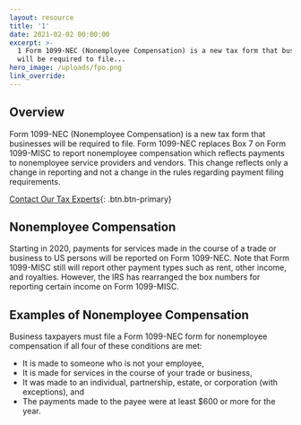 ```yaml
---
layout: resource
title: '1'
date: 2021-02-02 00:00:00
excerpt: >-
  1 Form 1099-NEC (Nonemployee Compensation) is a new tax form that businesses
  will be required to file...
hero_image: /uploads/fpo.png
link_override:
---
```


## Overview

Form 1099-NEC (Nonemployee Compensation) is a new tax form that businesses will be required to file. Form 1099-NEC replaces Box 7 on Form 1099-MISC to report nonemployee compensation which reflects payments to nonemployee service providers and vendors. This change reflects only a change in reporting and not a change in the rules regarding payment filing requirements.

[Contact Our Tax Experts](){: .btn.btn-primary}

## Nonemployee Compensation

Starting in 2020, payments for services made in the course of a trade or business to US persons will be reported on Form 1099-NEC. Note that Form 1099-MISC still will report other payment types such as rent, other income, and royalties. However, the IRS has rearranged the box numbers for reporting certain income on Form 1099-MISC.

## Examples of Nonemployee Compensation

Business taxpayers must file a Form 1099-NEC form for nonemployee compensation if all four of these conditions are met:

* It is made to someone who is not your employee,
* It is made for services in the course of your trade or business,
* It was made to an individual, partnership, estate, or corporation (with exceptions), and
* The payments made to the payee were at least $600 or more for the year.
